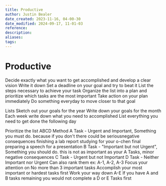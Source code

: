 ```yaml
---
title: Productive
author: Justin Bealer
date_created: 2023-11-16, 04-00-30
date_modified: 2024-09-17, 11-01-03
reference: 
description: 
aliases: 
tags: 
---
```

# Productive

  Decide exactly what you want to get accomplished and develop a clear vision
  Write it down
  Set a deadline on your goal and try to beat it
  List the steps necessary to achieve your task
  Organize the list into a plan and prioritize which tasks are the most important
  Take action on your plan immediately
  Do something everyday to move closer to that goal

Lists
  Sketch out your goals for the year
  Write down your goals for the month
  Each week write down what you need to accomplished
  List everything you need to get done the following day

Prioritize the list ABCD Method
  A Task - Urgent and Important, Something you must do. because if you don't there could be seriousnegative consequences
    finishing a lab report
    studying for your o-chen final
    preparing a speech for a presentation
  B Task - "Important but not Urgent", Something you should do. this is not as important as your A Tasks, minor negative consequences
  C Task - Urgent but not Important
  D Task - Neither Important nor Urgent
  Can also rank them ex: A-1, A-2, A-3
  Focus your attention on No more than 3 important tasks
  Accomplish your most important or hardest tasks first
  Work your way down A-E
    If you have A and B tasks remaining you would not complete a D or E Tasks first

